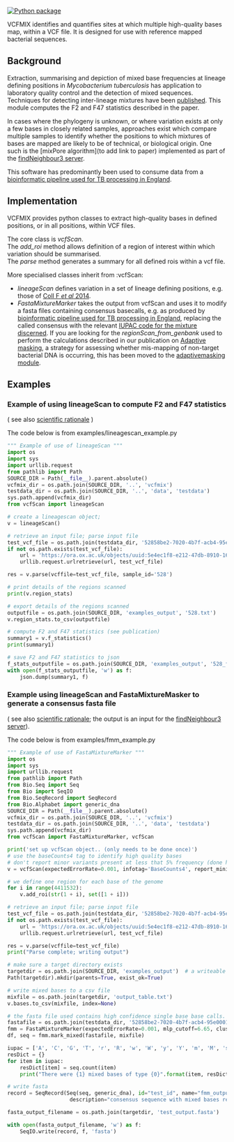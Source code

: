[![Python package](https://github.com/AlexOrlek/VCFMIX/actions/workflows/python_versions.yml/badge.svg)](https://github.com/AlexOrlek/VCFMIX/actions/workflows/python_versions.yml)

VCFMIX identifies and quantifies sites at which multiple high-quality bases map, within a VCF file. It is designed for use with reference mapped bacterial sequences.

## Background

Extraction, summarising and depiction of mixed base frequencies at lineage defining positions in *Mycobacterium tuberculosis* has application to laboratory quality control and the detection of mixed sequences.
Techniques for detecting inter-lineage mixtures have been [published](https://www.ncbi.nlm.nih.gov/pubmed/30209183). This module computes the F2 and F47 statistics described in the paper.

In cases where the phylogeny is unknown, or where variation exists at only a few bases in closely related samples, approaches exist which compare multiple samples to identify whether the positions to which mixtures of bases are mapped are likely to be of technical, or biological origin. One such is the [mixPore algorithm](to add link to paper) implemented as part of the [findNeighbour3 server](https://github.com/davidhwyllie/findNeighbour3).

This software has predominantly been used to consume data from a [bioinformatic pipeline used for TB processing in England](https://github.com/oxfordmmm/CompassCompact).

## Implementation

VCFMIX provides python classes to extract high-quality bases in defined positions, or in all positions, within VCF files.

The core class is *vcfScan*.    
The *add_roi* method allows definition of a region of interest within which variation should be summarised.  
The *parse* method generates a summary for all defined rois within a vcf file.

More specialised classes inherit from :vcfScan:
* *lineageScan* defines variation in a set of lineage defining positions, e.g. those of [Coll F *et al* 2014](https://www.ncbi.nlm.nih.gov/pubmed/25176035).
* *FastaMixtureMarker* takes the output from vcfScan and uses it to modify a fasta files containing consensus basecalls, e.g. as produced by [bioinformatic pipeline used for TB processing in England](https://github.com/oxfordmmm/CompassCompact), replacing the called consensus with the relevant [IUPAC code for the mixture discerned](https://www.bioinformatics.org/sms/iupac.html).
If you are looking for the *regionScan_from_genbank* used to perform the calculations described in our publication on [Adaptive masking](https://www.ncbi.nlm.nih.gov/pubmed/29875188), a strategy for assessing whether mis-mapping of non-target bacterial DNA is occurring, this has been moved to the [adaptivemasking module](https://github.com/davidhwyllie/adaptivemasking).

## Examples

### Example of using lineageScan to compute F2 and F47 statistics
( see also [scientific rationale](https://www.ncbi.nlm.nih.gov/pubmed/30209183) )

The code below is from examples/lineagescan_example.py

```py
""" Example of use of lineageScan """
import os
import sys
import urllib.request
from pathlib import Path
SOURCE_DIR = Path(__file__).parent.absolute()
vcfmix_dir = os.path.join(SOURCE_DIR, '..', 'vcfmix')
testdata_dir = os.path.join(SOURCE_DIR, '..', 'data', 'testdata')
sys.path.append(vcfmix_dir)
from vcfScan import lineageScan

# create a lineagescan object;
v = lineageScan()

# retrieve an input file; parse input file
test_vcf_file = os.path.join(testdata_dir, '52858be2-7020-4b7f-acb4-95e00019a7d7_v3.vcf.gz')
if not os.path.exists(test_vcf_file):
    url = 'https://ora.ox.ac.uk/objects/uuid:5e4ec1f8-e212-47db-8910-161a303a0757/download_file?file_format=x-tar&safe_filename=52858be2-7020-4b7f-acb4-95e00019a7d7_v3.vcf.gz&type_of_work=Dataset'
    urllib.request.urlretrieve(url, test_vcf_file)

res = v.parse(vcffile=test_vcf_file, sample_id='528')

# print details of the regions scanned
print(v.region_stats)

# export details of the regions scanned
outputfile = os.path.join(SOURCE_DIR, 'examples_output', '528.txt')
v.region_stats.to_csv(outputfile)

# compute F2 and F47 statistics (see publication)
summary1 = v.f_statistics()
print(summary1)

# save F2 and F47 statistics to json
f_stats_outputfile = os.path.join(SOURCE_DIR, 'examples_output', '528_f_stats.json')
with open(f_stats_outputfile, 'w') as f: 
    json.dump(summary1, f)

```

### Example using lineageScan and FastaMixtureMasker to generate a consensus fasta file
( see also [scientific rationale]( http://biorxiv.org/cgi/content/short/681502v1); the output is an input for the [findNeighbour3 server](https://github.com/davidhwyllie/findNeighbour3)).

The code below is from examples/fmm_example.py

```py
""" Example of use of FastaMixtureMarker """
import os
import sys
import urllib.request
from pathlib import Path
from Bio.Seq import Seq
from Bio import SeqIO
from Bio.SeqRecord import SeqRecord
from Bio.Alphabet import generic_dna
SOURCE_DIR = Path(__file__).parent.absolute()
vcfmix_dir = os.path.join(SOURCE_DIR, '..', 'vcfmix')
testdata_dir = os.path.join(SOURCE_DIR, '..', 'data', 'testdata')
sys.path.append(vcfmix_dir)
from vcfScan import FastaMixtureMarker, vcfScan

print('set up vcfScan object.. (only needs to be done once)')
# use the baseCounts4 tag to identify high quality bases
# don't report minor variants present at less that 5% frequency (done here simply to speed up computations)
v = vcfScan(expectedErrorRate=0.001, infotag='BaseCounts4', report_minimum_maf=0.05, compute_pvalue=False)

# we define one region for each base of the genome
for i in range(4411532):
    v.add_roi(str(1 + i), set([1 + i]))

# retrieve an input file; parse input file
test_vcf_file = os.path.join(testdata_dir, '52858be2-7020-4b7f-acb4-95e00019a7d7_v3.vcf.gz')
if not os.path.exists(test_vcf_file):
    url = 'https://ora.ox.ac.uk/objects/uuid:5e4ec1f8-e212-47db-8910-161a303a0757/download_file?file_format=x-tar&safe_filename=52858be2-7020-4b7f-acb4-95e00019a7d7_v3.vcf.gz&type_of_work=Dataset'
    urllib.request.urlretrieve(url, test_vcf_file)

res = v.parse(vcffile=test_vcf_file)
print("Parse complete; writing output")

# make sure a target directory exists
targetdir = os.path.join(SOURCE_DIR, 'examples_output')  # a writeable directory
Path(targetdir).mkdir(parents=True, exist_ok=True)

# write mixed bases to a csv file
mixfile = os.path.join(targetdir, 'output_table.txt')
v.bases.to_csv(mixfile, index=None)

# the fasta file used contains high confidence single base base calls. Example is from PHE TB pipeline https://github.com/oxfordmmm/CompassCompact
fastafile = os.path.join(testdata_dir, '52858be2-7020-4b7f-acb4-95e00019a7d7_v3.fasta')
fmm = FastaMixtureMarker(expectedErrorRate=0.001, mlp_cutoff=6.65, clustering_cutoff=10, min_maf=0)
df, seq = fmm.mark_mixed(fastafile, mixfile)

iupac = ['A', 'C', 'G', 'T', 'r', 'R', 'w', 'W', 'y', 'Y', 'm', 'M', 's', 'S', 'k', 'K']
resDict = {}
for item in iupac:
    resDict[item] = seq.count(item)
    print("There were {1} mixed bases of type {0}".format(item, resDict[item]))

# write fasta
record = SeqRecord(Seq(seq, generic_dna), id="test_id", name="fmm_output_test",
                    description="consensus sequence with mixed bases recorded as iupac codes")

fasta_output_filename = os.path.join(targetdir, 'test_output.fasta')

with open(fasta_output_filename, 'w') as f:
    SeqIO.write(record, f, 'fasta')

```
